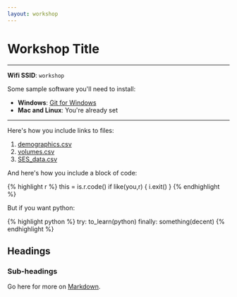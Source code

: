 ```yaml
---
layout: workshop
---
```


# Workshop Title

--------

**Wifi SSID**: `workshop`

Some sample software you'll need to install:

- **Windows**: [Git for Windows](https://git-for-windows.github.io/)
- **Mac and Linux**: You're already set

---------

Here's how you include links to files:

1. [demographics.csv](/lrn2compute/workshops/data/demographics.csv)
2. [volumes.csv](/lrn2compute/workshops/data/volumes.csv)
3. [SES_data.csv](http://www.hamclubs.info/lists/SES_data.csv)

And here's how you include a block of code: 

{% highlight r %}
this = is.r.code()
if like(you,r) {
   i.exit()
}
{% endhighlight %}

But if you want python: 

{% highlight python %}
try: 
   to_learn(python)
finally: 
   something(decent)
{% endhighlight %}


## Headings

### Sub-headings

Go here for more on [Markdown](https://help.github.com/articles/github-flavored-markdown/).
